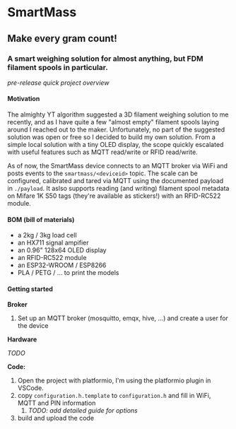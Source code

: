 # SmartMass
## Make every gram count!

### A smart weighing solution for almost anything, but FDM filament spools in particular. 

*pre-release quick project overview*

#### Motivation

The almighty YT algorithm suggested a 3D filament weighing solution to me recently, and as I have quite a few "almost empty" filament spools laying around I reached out to the maker. Unfortunately, no part of the suggested solution was open or free so I decided to build my own solution. From a simple local solution with a tiny OLED display, the scope quickly escalated with useful features such as MQTT read/write or RFID read/write.

As of now, the SmartMass device connects to an MQTT broker via WiFi and posts events to the ```smartmass/<deviceid>``` topic. The scale can be configured, calibrated and tared via MQTT using the documented payload in `./payload`. It aslso supports reading (and writing) filament spool metadata on Mifare 1K S50 tags (they're available as stickers!) with an RFID-RC522 module.

#### BOM (bill of materials)

- a 2kg / 3kg load cell
- an HX711 signal ampifier
- an 0.96" 128x64 OLED display
- an RFID-RC522 module
- an ESP32-WROOM / ESP8266
- PLA / PETG / ... to print the models

#### Getting started

**Broker**
1. Set up an MQTT broker (mosquitto, emqx, hive, ...) and create a user for the device

**Hardware**

*TODO* 

**Code:**
1. Open the project with platformio, I'm using the platformio plugin in VSCode.
2. copy ```configuration.h.template``` to ```configuration.h``` and fill in WiFi, MQTT and PIN information 
    1. *TODO: add detailed guide for options*
3. build and upload the code

